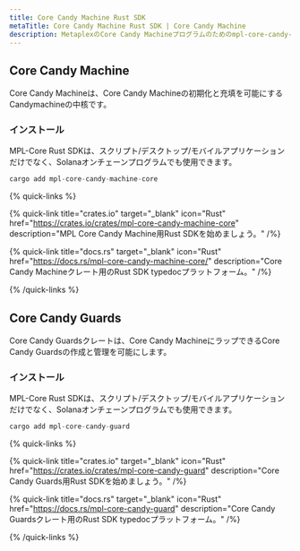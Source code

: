 ```yaml
---
title: Core Candy Machine Rust SDK
metaTitle: Core Candy Machine Rust SDK | Core Candy Machine
description: MetaplexのCore Candy Machineプログラムのためのmpl-core-candy-machine Rust SDKを始めましょう。
---
```


## Core Candy Machine

Core Candy Machineは、Core Candy Machineの初期化と充填を可能にするCandymachineの中核です。

### インストール

MPL-Core Rust SDKは、スクリプト/デスクトップ/モバイルアプリケーションだけでなく、Solanaオンチェーンプログラムでも使用できます。

```rust
cargo add mpl-core-candy-machine-core
```

{% quick-links %}

{% quick-link title="crates.io" target="_blank" icon="Rust" href="https://crates.io/crates/mpl-core-candy-machine-core" description="MPL Core Candy Machine用Rust SDKを始めましょう。" /%}

{% quick-link title="docs.rs" target="_blank" icon="Rust" href="https://docs.rs/mpl-core-candy-machine-core/" description="Core Candy Machineクレート用のRust SDK typedocプラットフォーム。" /%}

{% /quick-links %}

## Core Candy Guards

Core Candy Guardsクレートは、Core Candy MachineにラップできるCore Candy Guardsの作成と管理を可能にします。

### インストール

MPL-Core Rust SDKは、スクリプト/デスクトップ/モバイルアプリケーションだけでなく、Solanaオンチェーンプログラムでも使用できます。

```rust
cargo add mpl-core-candy-guard
```

{% quick-links %}

{% quick-link title="crates.io" target="_blank" icon="Rust" href="https://crates.io/crates/mpl-core-candy-guard" description="Core Candy Guards用Rust SDKを始めましょう。" /%}

{% quick-link title="docs.rs" target="_blank" icon="Rust" href="https://docs.rs/mpl-core-candy-guard" description="Core Candy Guardsクレート用のRust SDK typedocプラットフォーム。" /%}

{% /quick-links %}
